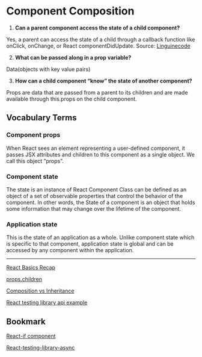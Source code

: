# Component Composition

1. **Can a parent component access the state of a child component?**

Yes, a parent can access the state of a child through a callback function like onClick, onChange, or React componentDidUpdate. Source: [Linguinecode](https://linguinecode.com/post/get-child-component-state-from-parent-component)

2. **What can be passed along in a prop variable?**

Data(objects with key value pairs)

3. **How can a child component “know” the state of another component?**

Props are data that are passed from a parent to its children and are made available through this.props on the child component.
## Vocabulary Terms

### Component props
When React sees an element representing a user-defined component, it passes JSX attributes and children to this component as a single object. We call this object “props”.
### Component state
The state is an instance of React Component Class can be defined as an object of a set of observable properties that control the behavior of the component. In other words, the State of a component is an object that holds some information that may change over the lifetime of the component.
### Application state
This is the state of an application as a whole. Unlike component state which is specific to that component, application state is global and can be accessed by any component within the application.

----
[React Basics Recap](https://www.freecodecamp.org/news/these-are-the-concepts-you-should-know-in-react-js-after-you-learn-the-basics-ee1d2f4b8030/)

[props.children](https://codeburst.io/a-quick-intro-to-reacts-props-children-cb3d2fce4891)

[Composition vs Inheritance](https://canvas.instructure.com/courses/2168372/discussion_topics/9374383)

[React testing library api example](https://testing-library.com/docs/react-testing-library/example-intro/)

## Bookmark
[React-if component](https://www.npmjs.com/package/react-if)

[React-testing-library-async](https://testing-library.com/docs/dom-testing-library/api-async/)
